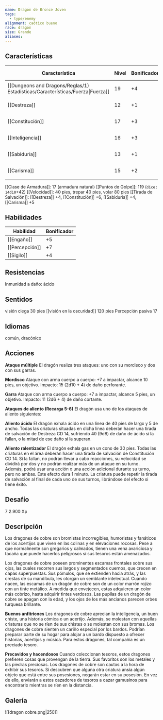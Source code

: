 ```yaml
---
name: Dragón de Bronce Joven
tags:
  - type/enemy
alignment: caótico bueno
race: dragón
size: Grande
aliases:
---
```


## Características

| Característica                                                                 | Nivel | Bonificador | Lanzar dado      |
| ------------------------------------------------------------------------------ | ----- | ----------- | ---------------- |
| [[Dungeons and Dragons/Reglas/1) Estadisticas/Características/Fuerza\|Fuerza]] | 19    | +4          | `dice: 1d20 + 0` |
| [[Destreza]]                                                                   | 12    | +1          | `dice: 1d20 + 0` |
| [[Constitución]]                                                               | 17    | +3          | `dice: 1d20 + 0` |
| [[Inteligencia]]                                                               | 16    | +3          | `dice: 1d20 + 0` |
| [[Sabiduría]]                                                                  | 13    | +1          | `dice: 1d20 + 0` |
| [[Carisma]]                                                                    | 15    | +2          | `dice: 1d20 + 0` |

[[Clase de Armadura]]: 17 (armadura natural)
[[Puntos de Golpe]]: 119 (`dice: 14d10`+42)
[[Velocidad]]: 40 pies, trepar 40 pies, volar 80 pies
[[Tirada de Salvación]]: [[Destreza]] +4, [[Constitución]] +6, [[Sabiduría]] +4, [[Carisma]] +5

## Habilidades

| Habilidad      | Bonificador |
| -------------- | ----------- |
| [[Engaño]]     | +5          |
| [[Percepción]] | +7          |
| [[Sigilo]]     | +4          |

## Resistencias

Inmunidad a daño: ácido

## Sentidos

visión ciega 30 pies
[[visión en la oscuridad]] 120 pies
Percepción pasiva 17

## Idiomas

común, dracónico

## Acciones

**Ataque múltiple**
El dragón realiza tres ataques: uno con su mordisco y dos con sus garras.

**Mordisco**
Ataque con arma cuerpo a cuerpo: +7 a impactar, alcance 10 pies, un objetivo. 
Impacto: 15 (2d10 + 4) de daño perforante.

**Garra**
Ataque con arma cuerpo a cuerpo: +7 a impactar, alcance 5 pies, un objetivo. 
Impacto: 11 (2d6 + 4) de daño cortante.


**Ataques de aliento (Recarga 5-6)**
El dragón usa uno de los ataques de aliento siguientes: 

**Aliento ácido**
El dragón exhala ácido en una línea de 40 pies de largo y 5 de ancho. Todas las criaturas situadas en dicha línea deberán hacer una tirada de salvación de Destreza CD 14, sufriendo 40 (9d8) de daño de ácido si la fallan, o la mitad de ese daño si la superan.

**Aliento ralentizador**
El dragón exhala gas en un cono de 30 pies. Todas las criaturas en el área deberán hacer una tirada de salvación de Constitución CD 14. Si la fallan, no podrán llevar a cabo reacciones, su velocidad se dividirá por dos y no podrán realizar más de un ataque en su turno. Además, podrá usar una acción o una acción adicional durante su turno, pero no ambas.
Este efecto dura 1 minuto. La criatura puede repetir la tirada de salvación al final de cada uno de sus turnos, librándose del efecto si tiene éxito.

## Desafío

7 2.900 Xp

## Descripción

Los dragones de cobre son bromistas incorregibles, humoristas y fanáticos de los acertijos que viven en las colinas y en elevaciones rocosas. Pese a que normalmente son gregarios y calmados, tienen una vena avariciosa y tacaña que puede hacerlos peligrosos si sus tesoros están amenazados.

Los dragones de cobre poseen prominentes escamas frontales sobre sus ojos, las cuales recorren sus largos y segmentados cuernos, que crecen en capas superpuestas. Sus pómulos, que se extienden hacia atrás, y las crestas de su mandíbula, les otorgan un semblante intelectual. Cuando nacen, las escamas de un dragón de cobre son de un color marrón rojizo con un tinte metálico. A medida que envejecen, estas adquieren un color más cobrizo, hasta adquirir tintes verdosos.
Las pupilas de un dragón de cobre se apagan con la edad, y los ojos de los más ancianos parecen orbes turquesa brillante.

**Buenos anfitriones**
Los dragones de cobre aprecian la inteligencia, un buen chiste, una historia cómica o un acertijo. Además, se molestan con aquellas criaturas que no se ríen de sus chistes o se molestan con sus bromas.
Los dragones de cobre sienten un cariño especial por los bardos. Podrían preparar parte de su hogar para alojar a un bardo dispuesto a ofrecer historias, acertijos y música. Para
estos dragones, tal compañía es un preciado tesoro.

**Precavidos y hacendosos**
Cuando coleccionan tesoros, estos dragones prefieren cosas que provengan de la tierra. Sus favoritos son los metales y las piedras preciosas.
Los dragones de cobre son cautos a la hora de exhibir sus tesoros. Si descubren que alguna otra criatura ansía algún objeto que está entre sus posesiones, negarán estar en su posesión. En vez de ello, enviarán a estos cazadores de tesoros a cazar gamusinos para encontrarlo mientras se ríen en la distancia.

## Galería

![[dragon cobre.png|250]]